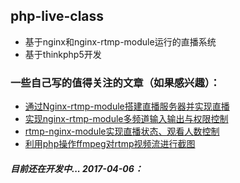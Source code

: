 ## php-live-class

- 基于nginx和nginx-rtmp-module运行的直播系统
- 基于thinkphp5开发

### 一些自己写的值得关注的文章（如果感兴趣）：

- [通过Nginx-rtmp-module搭建直播服务器并实现直播][1]
- [实现nginx-rtmp-module多频道输入输出与权限控制][2]
- [rtmp-nginx-module实现直播状态、观看人数控制][3]
- [利用php操作ffmpeg对rtmp视频流进行截图][4]


[1]: http://www.ptbird.cn/nginx-rtmp-module-server.html
[2]: http://www.ptbird.cn/nginx-rtmp-multi-channel.html
[3]: http://www.ptbird.cn/rtmp-nginx-module-status-and-people.html
[4]:http://www.ptbird.cn/php-ffmpeg-rtmp-photo.html

##### 目前还在开发中... 2017-04-06：
